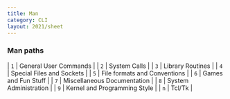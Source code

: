 ```yaml
---
title: Man
category: CLI
layout: 2021/sheet
---
```


### Man paths

| `1` | General User Commands |
| `2` | System Calls |
| `3` | Library Routines |
| `4` | Special Files and Sockets |
| `5` | File formats and Conventions |
| `6` | Games and Fun Stuff |
| `7` | Miscellaneous Documentation |
| `8` | System Administration |
| `9` | Kernel and Programming Style |
| `n` | Tcl/Tk |

